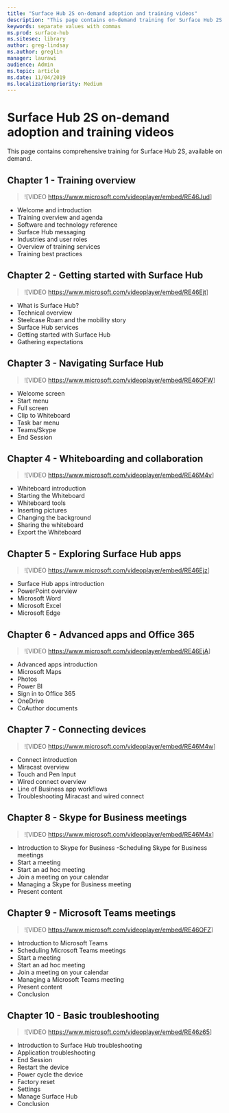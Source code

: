 ```yaml
---
title: "Surface Hub 2S on-demand adoption and training videos"
description: "This page contains on-demand training for Surface Hub 2S."
keywords: separate values with commas
ms.prod: surface-hub
ms.sitesec: library
author: greg-lindsay
ms.author: greglin
manager: laurawi
audience: Admin
ms.topic: article
ms.date: 11/04/2019
ms.localizationpriority: Medium
---
```


# Surface Hub 2S on-demand adoption and training videos

This page contains comprehensive training for Surface Hub 2S, available on demand.

## Chapter 1 - Training overview

> ![VIDEO <https://www.microsoft.com/videoplayer/embed/RE46Jud>]<br>

- Welcome and introduction
- Training overview and agenda
- Software and technology reference
- Surface Hub messaging
- Industries and user roles
- Overview of training services
- Training best practices

## Chapter 2 - Getting started with Surface Hub

> ![VIDEO <https://www.microsoft.com/videoplayer/embed/RE46Ejt>]<br>

- What is Surface Hub?
- Technical overview
- Steelcase Roam and the mobility story
- Surface Hub services
- Getting started with Surface Hub
- Gathering expectations

## Chapter 3 - Navigating Surface Hub

> ![VIDEO <https://www.microsoft.com/videoplayer/embed/RE46OFW>]<br>

- Welcome screen
- Start menu
- Full screen
- Clip to Whiteboard
- Task bar menu
- Teams/Skype
- End Session

## Chapter 4 - Whiteboarding and collaboration

> ![VIDEO <https://www.microsoft.com/videoplayer/embed/RE46M4v>]<br>

- Whiteboard introduction
- Starting the Whiteboard
- Whiteboard tools
- Inserting pictures
- Changing the background
- Sharing the whiteboard
- Export the Whiteboard	
 
## Chapter 5 - Exploring Surface Hub apps

> ![VIDEO <https://www.microsoft.com/videoplayer/embed/RE46Ejz>]<br>

- Surface Hub apps introduction
- PowerPoint overview
- Microsoft Word
- Microsoft Excel
- Microsoft Edge

## Chapter 6 - Advanced apps and Office 365

> ![VIDEO <https://www.microsoft.com/videoplayer/embed/RE46EjA>]<br>

- Advanced apps introduction
- Microsoft Maps
- Photos
- Power BI
- Sign in to Office 365
- OneDrive
- CoAuthor documents

## Chapter 7 - Connecting devices

> ![VIDEO <https://www.microsoft.com/videoplayer/embed/RE46M4w>]<br>

- Connect introduction
- Miracast overview
- Touch and Pen Input
- Wired connect overview
- Line of Business app workflows
- Troubleshooting Miracast and wired connect	
 
## Chapter 8 - Skype for Business meetings

> ![VIDEO <https://www.microsoft.com/videoplayer/embed/RE46M4x>]<br>

- Introduction to Skype for Business
-Scheduling Skype for Business meetings
- Start a meeting
- Start an ad hoc meeting
- Join a meeting on your calendar
- Managing a Skype for Business meeting
- Present content
	
## Chapter 9 - Microsoft Teams meetings

> ![VIDEO <https://www.microsoft.com/videoplayer/embed/RE46OFZ>]<br>

- Introduction to Microsoft Teams
- Scheduling Microsoft Teams meetings
- Start a meeting
- Start an ad hoc meeting
- Join a meeting on your calendar
- Managing a Microsoft Teams meeting
- Present content
- Conclusion

## Chapter 10 - Basic troubleshooting

> ![VIDEO <https://www.microsoft.com/videoplayer/embed/RE46z65>]<br>

- Introduction to Surface Hub troubleshooting
- Application troubleshooting
- End Session
- Restart the device
- Power cycle the device
- Factory reset
- Settings
- Manage Surface Hub
- Conclusion